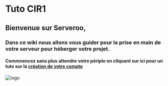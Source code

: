 # Tuto CIR1

## Bienvenue sur Serveroo, 
### Dans ce wiki nous allons vous guider pour la prise en main de votre serveur pour héberger votre projet.
#### Commnencez sans plus attendre votre périple en cliquant sur ici pour un tuto sur la [création de votre compte](Creation-de-compte.md)
![logo](icon.svg)
